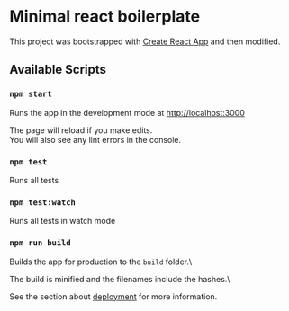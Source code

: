 # Minimal react boilerplate

This project was bootstrapped with [Create React App](https://github.com/facebook/create-react-app) and then modified.
## Available Scripts
### `npm start`

Runs the app in the development mode at [http://localhost:3000](http://localhost:3000)

The page will reload if you make edits.\
You will also see any lint errors in the console.
### `npm test`
Runs all tests

### `npm test:watch`
Runs all tests in watch mode

### `npm run build`

Builds the app for production to the `build` folder.\

The build is minified and the filenames include the hashes.\

See the section about [deployment](https://facebook.github.io/create-react-app/docs/deployment) for more information.
